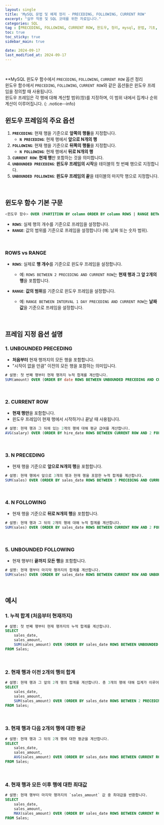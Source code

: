 ```yaml
---
layout: single
title: 'MySQL 문법 및 예제 정리 - PRECEDING, FOLLOWING, CURRENT ROW'
excerpt: "실무 적용 및 SQL 코테를 위한 자료입니다."
categories: SQL
tag : [PRECEDING, FOLLOWING, CURRENT ROW, 윈도우, 정리, mysql, 문법, 기초, 란, 설명, 코딩테스트, 코테, 정의]
toc: true
toc_sticky: true
sidebar_main: true

date: 2024-09-17
last_modified_at: 2024-09-17
---
```


<br>

**MySQL 윈도우 함수에서 `PRECEDING`, `FOLLOWING`, `CURRENT ROW` 옵션 정리 <br>
윈도우 함수에서 `PRECEDING`, `FOLLOWING`, `CURRENT ROW`와 같은 옵션들은 윈도우 프레임을 정의할 때 사용됩니다. <br> 윈도우 프레임은 각 행에 대해 계산할 범위(창)를 지정하며, 이 범위 내에서 집계나 순위 계산이 이루어집니다.
{: .notice--info}

## **윈도우 프레임의 주요 옵션**

1. **`PRECEDING`**: 현재 행을 기준으로 **앞쪽의 행들**을 지정합니다.
   - **`N PRECEDING`**: 현재 행에서 **앞으로 N개의 행**
2. **`FOLLOWING`**: 현재 행을 기준으로 **뒤쪽의 행들**을 지정합니다.
   - **`N FOLLOWING`**: 현재 행에서 **뒤로 N개의 행**
3. **`CURRENT ROW`**: **현재 행**만 포함하는 것을 의미합니다.
4. **`UNBOUNDED PRECEDING`**: **윈도우 프레임의 시작**을 테이블의 첫 번째 행으로 지정합니다.
5. **`UNBOUNDED FOLLOWING`**: **윈도우 프레임의 끝**을 테이블의 마지막 행으로 지정합니다.

<br>

## **윈도우 함수 기본 구문**

```sql
<윈도우 함수> OVER (PARTITION BY column ORDER BY column ROWS | RANGE BETWEEN <프레임 정의>)
```

- **`ROWS`**: 실제 행의 개수를 기준으로 프레임을 설정합니다.
- **`RANGE`**: 값의 범위를 기준으로 프레임을 설정합니다 (예: 날짜 또는 숫자 범위).

<br>

### **ROWS vs RANGE**

- **`ROWS`**: 실제로 **행 개수**를 기준으로 윈도우 프레임을 설정합니다.
  - 예: `ROWS BETWEEN 2 PRECEDING AND CURRENT ROW`는 **현재 행과 그 앞 2개의 행**을 포함합니다.
  
- **`RANGE`**: **값의 범위**를 기준으로 윈도우 프레임을 설정합니다.
  - 예: `RANGE BETWEEN INTERVAL 1 DAY PRECEDING AND CURRENT ROW`는 **날짜 값**을 기준으로 프레임을 설정합니다.

<br>

## **프레임 지정 옵션 설명**

### 1. UNBOUNDED PRECEDING

- **처음부터** 현재 행까지의 모든 행을 포함합니다.
- "시작이 없을 만큼" 이전의 모든 행을 포함하는 의미입니다.
   
```sql
# 설명: 첫 번째 행부터 현재 행까지 누적 합계를 계산합니다.
SUM(amount) OVER (ORDER BY date ROWS BETWEEN UNBOUNDED PRECEDING AND CURRENT ROW)
```

<br>

### 2. CURRENT ROW

- **현재 행만**을 포함합니다.
- 윈도우 프레임이 현재 행에서 시작하거나 끝날 때 사용됩니다.
   
```sql
# 설명: 현재 행과 그 뒤에 있는 2개의 행에 대해 평균 급여를 계산합니다.
AVG(salary) OVER (ORDER BY hire_date ROWS BETWEEN CURRENT ROW AND 2 FOLLOWING)
```

<br>

### 3. N PRECEDING
- 현재 행을 기준으로 **앞으로 N개의 행**을 포함합니다.
   
```sql
# 설명: 현재 행에서 앞으로 3개의 행과 현재 행을 포함한 누적 합계를 계산합니다.
SUM(sales) OVER (ORDER BY sales_date ROWS BETWEEN 3 PRECEDING AND CURRENT ROW)
```

<br>

### 4. N FOLLOWING
- 현재 행을 기준으로 **뒤로 N개의 행**을 포함합니다.

```sql
# 설명: 현재 행과 그 뒤의 2개의 행에 대해 누적 합계를 계산합니다.
SUM(sales) OVER (ORDER BY sales_date ROWS BETWEEN CURRENT ROW AND 2 FOLLOWING)
```

<br>

### 5. UNBOUNDED FOLLOWING

- 현재 행부터 **끝까지 모든 행**을 포함합니다.
   
```sql
# 설명: 현재 행부터 마지막 행까지의 합계를 계산합니다.
SUM(sales) OVER (ORDER BY sales_date ROWS BETWEEN CURRENT ROW AND UNBOUNDED FOLLOWING)
```

<br>

## 예시

### 1. 누적 합계 (처음부터 현재까지)

```sql
# 설명: 첫 번째 행부터 현재 행까지의 누적 합계를 계산합니다.
SELECT 
    sales_date, 
    sales_amount,
    SUM(sales_amount) OVER (ORDER BY sales_date ROWS BETWEEN UNBOUNDED PRECEDING AND CURRENT ROW) AS cumulative_sales
FROM Sales;
```

<br>

### 2. 현재 행과 이전 2개의 행의 합계

```sql
# 설명: 현재 행과 그 앞의 2개 행의 합계를 계산합니다. 총 3개의 행에 대해 집계가 이루어집니다.
SELECT 
    sales_date, 
    sales_amount,
    SUM(sales_amount) OVER (ORDER BY sales_date ROWS BETWEEN 2 PRECEDING AND CURRENT ROW) AS window_sales
FROM Sales;
```

<br>

### 3. 현재 행과 다음 2개의 행에 대한 평균

```sql
# 설명: 현재 행과 그 뒤의 2개 행에 대한 평균을 계산합니다.
SELECT 
    sales_date, 
    sales_amount,
    AVG(sales_amount) OVER (ORDER BY sales_date ROWS BETWEEN CURRENT ROW AND 2 FOLLOWING) AS avg_sales
FROM Sales;
```

<br>

### 4. 현재 행과 모든 이후 행에 대한 최대값

```sql
# 설명: 현재 행부터 마지막 행까지의 `sales_amount` 값 중 최대값을 반환합니다.
SELECT 
    sales_date, 
    sales_amount,
    MAX(sales_amount) OVER (ORDER BY sales_date ROWS BETWEEN CURRENT ROW AND UNBOUNDED FOLLOWING) AS max_future_sales
FROM Sales;
```

<br>
